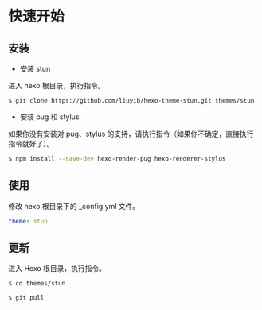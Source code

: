 # 快速开始

## 安装

- 安装 stun

进入 hexo 根目录，执行指令。

``` bash
$ git clone https://github.com/liuyib/hexo-theme-stun.git themes/stun
```

- 安装 pug 和 stylus

如果你没有安装对 pug、stylus 的支持，请执行指令（如果你不确定，直接执行指令就好了）。

``` bash
$ npm install --save-dev hexo-render-pug hexo-renderer-stylus
```

## 使用

修改 hexo 根目录下的 _config.yml 文件。

``` yaml
theme: stun
```

## 更新

进入 Hexo 根目录，执行指令。

``` bash
$ cd themes/stun

$ git pull
```
